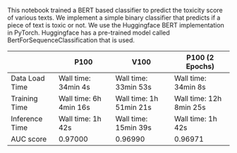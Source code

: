 This notebook trained a BERT based classifier to predict the toxicity score of various texts. We implement a simple binary
classifier that predicts if a piece of text is toxic or not. We use the Huggingface BERT implementation in PyTorch. 
Huggingface has a pre-trained model called BertForSequenceClassification that is used.


|                | P100                   | V100                    | P100 (2 Epochs)         |
|----------------|------------------------|-------------------------|-------------------------|
| Data Load Time | Wall time: 34min 4s    | Wall time: 33min 53s    | Wall time: 34min 8s     |
| Training Time  | Wall time: 6h 4min 16s | Wall time: 1h 51min 21s | Wall time: 12h 8min 25s |
| Inference Time | Wall time: 1h 42s      | Wall time: 15min 39s    | Wall time: 1h 42s       |
| AUC score      | 0.97000                | 0.96990                 | 0.96971                 |
